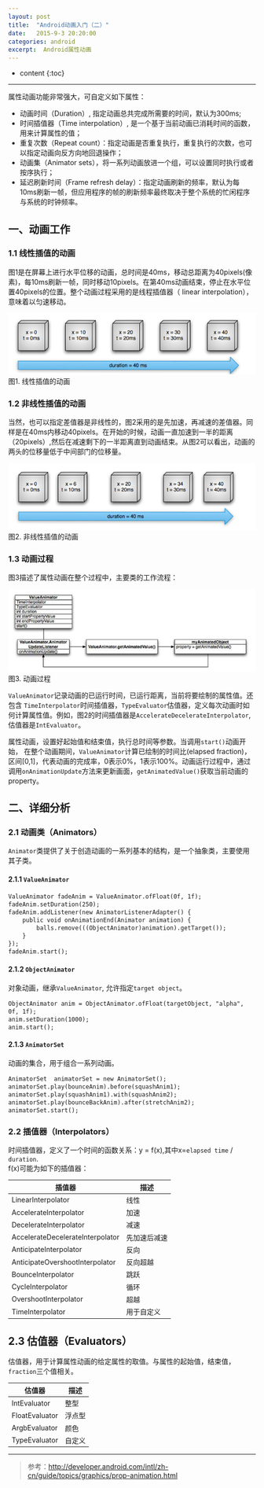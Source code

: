 ```yaml
---
layout: post
title:  "Android动画入门（二）"
date:   2015-9-3 20:20:00
categories: android
excerpt:  Android属性动画
---
```


* content
{:toc}



----------

 属性动画功能非常强大，可自定义如下属性：  

- 动画时间（Duration）, 指定动画总共完成所需要的时间，默认为300ms;
- 时间插值器（Time interpolation）, 是一个基于当前动画已消耗时间的函数，用来计算属性的值；   
- 重复次数（Repeat count）：指定动画是否重复执行，重复执行的次数，也可以指定动画向反方向地回退操作；    
- 动画集（Animator sets），将一系列动画放进一个组，可以设置同时执行或者按序执行；  
- 延迟刷新时间（Frame refresh delay）：指定动画刷新的频率，默认为每10ms刷新一帧，但应用程序的帧的刷新频率最终取决于整个系统的忙闲程序与系统的时钟频率。

## 一、动画工作  
  
### 1.1 线性插值的动画  

图1是在屏幕上进行水平位移的动画，总时间是40ms，移动总距离为40pixels(像素)，每10ms刷新一帧，同时移动10pixels。在第40ms动画结束，停止在水平位置40pixels的位置。整个动画过程采用的是线程插值器（ linear interpolation），意味着以匀速移动。  
  
![linear animation](/images/animator/1.png)  
图1. 线性插值的动画    
  
  
### 1.2 非线性插值的动画 

当然，也可以指定差值器是非线性的，图2采用的是先加速，再减速的差值器。同样是在40ms内移动40pixels。在开始的时候，动画一直加速到一半的距离（20pixels）,然后在减速剩下的一半距离直到动画结束。从图2可以看出，动画的两头的位移量低于中间部门的位移量。    
  
![non-linear animation](/images/animator/2.png)   
图2. 非线性插值的动画  
  
  
### 1.3 动画过程  
图3描述了属性动画在整个过程中，主要类的工作流程：    
  
![animations work](/images/animator/3.jpg)  
图3. 动画过程  
  
`ValueAnimator`记录动画的已运行时间，已运行距离，当前将要绘制的属性值。还包含
`TimeInterpolator`时间插值器，`TypeEvaluator`估值器，定义每次动画时如何计算属性值。例如，图2的时间插值器是`AccelerateDecelerateInterpolator`, 估值器是`IntEvaluator`。  
  
属性动画，设置好起始值和结束值，执行总时间等参数。当调用`start()`动画开始， 在整个动画期间，`ValueAnimator`计算已绘制的时间比(elapsed fraction)，区间[0,1]，代表动画的完成率，0表示0%，1表示100%。动画运行过程中，通过调用`onAnimationUpdate`方法来更新画面，`getAnimatedValue()`获取当前动画的property。

## 二、详细分析

### 2.1 动画类（Animators）
 `Animator`类提供了关于创造动画的一系列基本的结构，是一个抽象类，主要使用其子类。

#### 2.1.1 `ValueAnimator`	
	
	ValueAnimator fadeAnim = ValueAnimator.ofFloat(0f, 1f);
	fadeAnim.setDuration(250);
	fadeAnim.addListener(new AnimatorListenerAdapter() {
		public void onAnimationEnd(Animator animation) {
		    balls.remove(((ObjectAnimator)animation).getTarget());
		}
	});
	fadeAnim.start();

#### 2.1.2 `ObjectAnimator`
对象动画，继承`ValueAnimator`, 允许指定`target object`。  

	ObjectAnimator anim = ObjectAnimator.ofFloat(targetObject, "alpha", 0f, 1f);
	anim.setDuration(1000);
	anim.start();

#### 2.1.3 `AnimatorSet`
动画的集合，用于组合一系列动画。  

	AnimatorSet  animatorSet = new AnimatorSet();
	animatorSet.play(bounceAnim).before(squashAnim1);
	animatorSet.play(squashAnim1).with(squashAnim2);
	animatorSet.play(bounceBackAnim).after(stretchAnim2);
	animatorSet.start();

### 2.2 插值器（Interpolators）
时间插值器，定义了一个时间的函数关系：y = f(x),其中x=`elapsed time` / `duration`.  
f(x)可能为如下的插值器：


|插值器|描述|
|---|---|
|LinearInterpolator|线性|
|AccelerateInterpolator |加速|
|DecelerateInterpolator |减速|
|AccelerateDecelerateInterpolator |先加速后减速|
|AnticipateInterpolator|反向|
|AnticipateOvershootInterpolator|反向超越|
|BounceInterpolator|跳跃|
|CycleInterpolator|循环|
|OvershootInterpolator|超越|
|TimeInterpolator|用于自定义|

## 2.3 估值器（Evaluators）
估值器，用于计算属性动画的给定属性的取值。与属性的起始值，结束值，`fraction`三个值相关。

|估值器|描述|
|---|---|
|IntEvaluator|整型|
|FloatEvaluator|浮点型|
|ArgbEvaluator|颜色|
|TypeEvaluator|自定义|


----------

> 参考：<http://developer.android.com/intl/zh-cn/guide/topics/graphics/prop-animation.html>